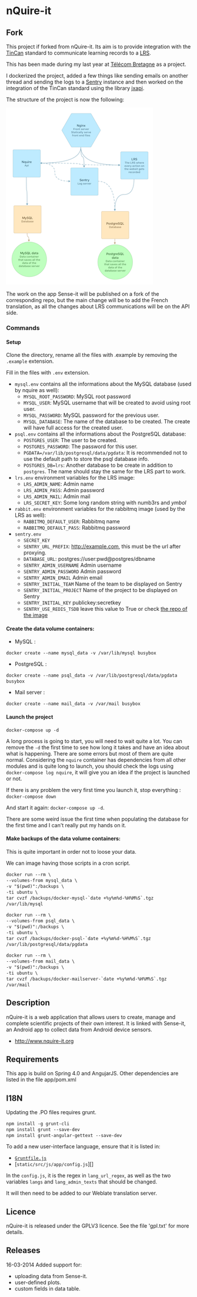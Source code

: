 nQuire-it
=================

Fork
----
This project if forked from nQuire-it. Its aim is to provide integration with the [TinCan](https://tincanapi.com) standard to communicate learning records to a [LRS](https://tincanapi.com/learning-record-store/).

This has been made during my last year at [Télécom Bretagne](http://www.telecom-bretagne.eu/index.php?lang=en_GB) as a project.

I dockerized the project, added a few things like sending emails on another thread and sending the logs to a [Sentry](getsentry.com) instance and then worked on the integration of the TinCan standard using the library [jxapi](http://github.com/adlnet/jxapi).

The structure of the project is now the following:

![structure](nquire.png)

The work on the app Sense-it will be published on a fork of the corresponding repo, but the main change will be to add the French translation, as all the changes about LRS communications will be on the API side.

### Commands

#### Setup

Clone the directory, rename all the files with .example by removing the `.example` extension.

Fill in the files with `.env` extension.

- `mysql.env` contains all the informations about the MySQL database (used by nquire as well):
	- `MYSQL_ROOT_PASSWORD`: MySQL root password
	- `MYSQL_USER`: MySQL username that will be created to avoid using root user.
	- `MYSQL_PASSWORD`: MySQL password for the previous user.
	- `MYSQL_DATABASE`: The name of the database to be created. The create will have full access for the created user.
- `psql.env` contains all the informations about the PostgreSQL database:
	- `POSTGRES_USER`: The user to be created.
	- `POSTGRES_PASSWORD`: The password for this user.
	- `PGDATA=/var/lib/postgresql/data/pgdata`: It is recommended not to use the default path to store the psql database info.
	- `POSTGRES_DB=lrs`: Another database to be create in addition to `postgres`. The name should stay the same for the LRS part to work.
- `lrs.env` environment variables for the LRS image:
	- `LRS_ADMIN_NAME`: Admin name
	- `LRS_ADMIN_PASS`: Admin password
	- `LRS_ADMIN_MAIL`: Admin mail
	- `LRS_SECRET_KEY`: Some long random string with numb3rs and $ymbol$
- `rabbit.env` environment variables for the rabbitmq image (used by the LRS as well):
	- `RABBITMQ_DEFAULT_USER`: Rabbitmq name
	- `RABBITMQ_DEFAULT_PASS`: Rabbitmq password
- `sentry.env`
	- `SECRET_KEY`
	- `SENTRY_URL_PREFIX`: http://example.com, this must be the url after proxying.
	- `DATABASE_URL`: postgres://user:pwd@postgres/dbname
	- `SENTRY_ADMIN_USERNAME` Admin username
	- `SENTRY_ADMIN_PASSWORD` Admin password
	- `SENTRY_ADMIN_EMAIL` Admin email
	- `SENTRY_INITIAL_TEAM` Name of the team to be displayed on Sentry
	- `SENTRY_INITIAL_PROJECT` Name of the project to be displayed on Sentry
	- `SENTRY_INITIAL_KEY` publickey:secretkey
	- `SENTRY_USE_REDIS_TSDB` leave this value to True or check [the repo of the image](https://github.com/slafs/sentry-docker)

#### Create the data volume containers:

 - MySQL :

```
docker create --name mysql_data -v /var/lib/mysql busybox
```

 - PostgreSQL :

```
docker create --name psql_data -v /var/lib/postgresql/data/pgdata busybox
```

 - Mail server :

```
docker create --name mail_data -v /var/mail busybox
```


#### Launch the project

```
docker-compose up -d
```

A long process is going to start, you will need to wait quite a lot. You can remove the `-d` the first time to see how long it takes and have an idea about what is happening. There are some errors but most of them are quite normal.
Considering the `nquire` container has dependencies from all other modules and is quite long to launch, you should check the logs using `docker-compose log nquire`, it will give you an idea if the project is launched or not.

If there is any problem the very first time you launch it, stop everything : `docker-compose down`

And start it again: `docker-compose up -d`.

There are some weird issue the first time when populating the database for the first time and I can't really put my hands on it.

#### Make backups of the data volume containers:

This is quite important in order not to loose your data.

We can image having those scripts in a cron script.

```
docker run --rm \
--volumes-from mysql_data \
-v "$(pwd)":/backups \
-ti ubuntu \
tar cvzf /backups/docker-mysql-`date +%y%m%d-%H%M%S`.tgz /var/lib/mysql
```

```
docker run --rm \
--volumes-from psql_data \
-v "$(pwd)":/backups \
-ti ubuntu \
tar cvzf /backups/docker-psql-`date +%y%m%d-%H%M%S`.tgz /var/lib/postgresql/data/pgdata
```

```
docker run --rm \
--volumes-from mail_data \
-v "$(pwd)":/backups \
-ti ubuntu \
tar cvzf /backups/docker-mailserver-`date +%y%m%d-%H%M%S`.tgz /var/mail
```

Description
-----------

nQuire-it is a web application that allows users to create, manage and complete
scientific projects of their own interest. It is linked with Sense-it, an Android
app to collect data from Android device sensors.

* <http://www.nquire-it.org>


Requirements
------------

This app is build on Spring 4.0 and AngujarJS.
Other dependencies are listed in the file app/pom.xml

I18N
----

Updating the .PO files requires grunt.

```
npm install -g grunt-cli
npm install grunt --save-dev
npm install grunt-angular-gettext --save-dev
```

To add a new user-interface language, ensure that it is listed in:

* [`Gruntfile.js`][]
* [`static/src/js/app/config.js`][]

In the `config.js`, it is the regex in `lang_url_regex`, as well as the two variables `langs` and `lang_admin_texts` that should be changed.

It will then need to be added to our Weblate translation server.

Licence
-------

nQuire-it is released under the GPLV3 licence. See the file 'gpl.txt' for more details.

Releases
--------

16-03-2014
Added support for:
 - uploading data from Sense-it.
 - user-defined plots.
 - custom fields in data table.


[`Gruntfile.js`]: https://github.com/IET-OU/nquire-web-source/blob/greek/Gruntfile.js#L40-L42
[`static/src/js/app/app.js`]: https://github.com/IET-OU/nquire-web-source/blob/greek/static/src/js/app/app.js#L219-L223
